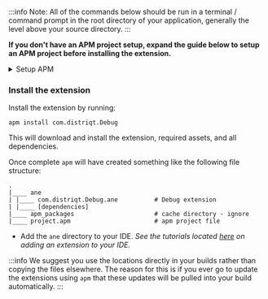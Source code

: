 


:::info 
Note: All of the commands below should be run in a terminal / command prompt in the root directory of your application, generally the level above your source directory.
:::

**If you don't have an APM project setup, expand the guide below to setup an APM project before installing the extension.**

<details><summary>Setup APM</summary>
<p>

### Install APM

If you haven't installed `apm` follow the install guide on [airsdk.dev](https://airsdk.dev/docs/basics/install-apm).


### Setup an APM project 

You will need an APM project for your application.


There are many ways to do this and for more options see the [APM documentation](https://github.com/airsdk/apm/wiki/Usage-ProjectsAndPackages#initialise). Here we will just initialise a new empty project:

```
apm init
```

#### Check your github token

We use github to secure our extensions so you must have created a github personal access token and configured `apm` to use it. 

To do this create a token using this [guide from github](https://docs.github.com/en/github/authenticating-to-github/keeping-your-account-and-data-secure/creating-a-personal-access-token) and then set it in your apm config using:

```
apm config set github_token ghp_XXXXXXXXXXXXXXXXXXXXXXXXXXXX
```

If you don't do this correctly you may find the install will fail.

</p>
</details>


### Install the extension 

Install the extension by running: 

```
apm install com.distriqt.Debug
```

This will download and install the extension, required assets, and all dependencies.

Once complete `apm` will have created something like the following file structure: 

```
.
|____ ane
| |____ com.distriqt.Debug.ane			# Debug extension
| |____ [dependencies]
|____ apm_packages						# cache directory - ignore
|____ project.apm						# apm project file
```

- Add the `ane` directory to your IDE. *See the tutorials located [here](/docs/tutorials/getting-started) on adding an extension to your IDE.*

:::info
We suggest you use the locations directly in your builds rather than copying the files elsewhere. The reason for this is if you ever go to update the extensions using `apm` that these updates will be pulled into your build automatically.
:::

